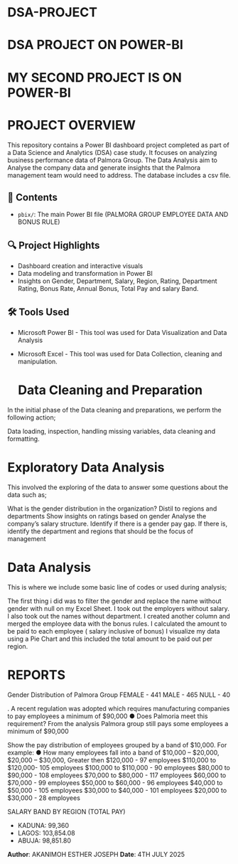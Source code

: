 # DSA-PROJECT
 
 # DSA PROJECT ON POWER-BI


# MY SECOND PROJECT IS ON POWER-BI

# PROJECT OVERVIEW

This repository contains a Power BI dashboard project completed as part of a Data Science and Analytics (DSA) case study. It focuses on analyzing business performance data of Palmora Group. The Data Analysis aim to Analyse the company data and generate insights that the Palmora management team would need to address. The database includes a csv file.

## 📁 Contents

- `pbix/`: The main Power BI file (PALMORA GROUP EMPLOYEE DATA AND BONUS RULE)

## 🔍 Project Highlights

- Dashboard creation and interactive visuals
- Data modeling and transformation in Power BI
- Insights on Gender, Department, Salary, Region, Rating, Department Rating, Bonus Rate, Annual Bonus, Total Pay and salary Band.

## 🛠 Tools Used

- Microsoft Power BI - This tool was used for Data Visualization and Data Analysis

- Microsoft Excel - This tool was used for Data Collection, cleaning and manipulation.

  # Data Cleaning and Preparation
In the initial phase of the Data cleaning and preparations, we perform the following action;

Data loading, inspection, handling missing variables, data cleaning and formatting.

# Exploratory Data Analysis
This involved the exploring of the data to answer some questions about the data such as;

What is the gender distribution in the organization? Distil to regions and departments
Show insights on ratings based on gender
Analyse the company’s salary structure. Identify if there is a gender pay gap. If there is, identify the department and regions that should be the focus of management

# Data Analysis
This is where we include some basic line of codes or used during analysis;

The first thing i did was to filter the gender and replace the name without gender with null on my Excel Sheet.
I took out the employers without salary.
I also took out the names without department.
I created another column and merged the employee data with the bonus rules. 
I calculated the amount to be paid to each employee ( salary inclusive of bonus)
I visualize my data using a Pie Chart and this included the total amount to be paid out per region.

# REPORTS

Gender Distribution of Palmora Group
FEMALE - 441
MALE - 465
NULL - 40

. A recent regulation was adopted which requires manufacturing companies to pay
employees a minimum of $90,000
● Does Palmoria meet this requirement?
From the analysis Palmora group still pays some employees a minimum of $90,000

Show the pay distribution of employees grouped by a band of $10,000. For example:
● How many employees fall into a band of $10,000 – $20,000, $20,000 – $30,000,
Greater then $120,000 - 97 employees
$110,000 to $120,000- 105 employees
$100,000 to $110,000 - 90 employees
$80,000 to $90,000 - 108 employees
$70,000 to $80,000 - 117 employees
$60,000 to $70,000 - 99 employees
$50,000 to $60,000 - 96 employees
$40,000 to $50,000 - 105 employees
$30,000 to $40,000 - 101 employees
$20,000 to $30,000 - 28 employees

SALARY BAND BY REGION (TOTAL PAY)
- KADUNA: 99,360
- LAGOS: 103,854.08
- ABUJA: 98,851.80



**Author**: AKANIMOH ESTHER JOSEPH 
**Date**: 4TH JULY 2025

